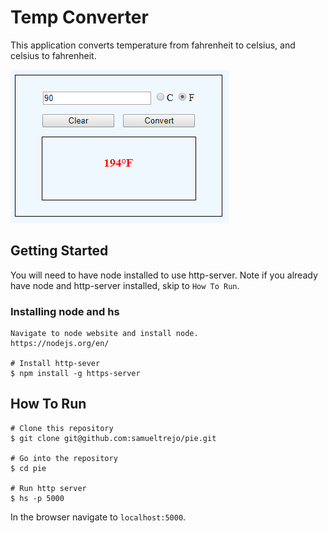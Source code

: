 # Temp Converter
This application converts temperature from fahrenheit to celsius, and celsius to fahrenheit.

![image of temp-converter](https://raw.githubusercontent.com/samueltrejo/temp-converter/master/img/temp-converter-img.PNG)

## Getting Started
You will need to have node installed to use http-server. Note if you already have node and http-server installed, skip to `How To Run`.
### Installing node and hs
```
Navigate to node website and install node.
https://nodejs.org/en/ 

# Install http-sever
$ npm install -g https-server
```
## How To Run
```
# Clone this repository
$ git clone git@github.com:samueltrejo/pie.git

# Go into the repository
$ cd pie

# Run http server
$ hs -p 5000
```
In the browser navigate to `localhost:5000`.